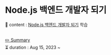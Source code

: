 # Node.js 백엔드 개발자 되기
📂 content : [Node.js 백엔드 개발자 되기](https://www.yes24.com/Product/Goods/118379776?pid=123487&cosemkid=go16824830302432674&gclid=Cj0KCQjwoeemBhCfARIsADR2QCs8iLMckFYG5cDrmU4vG59oWij7SYk_HAD0fHjKshoIsc4dHERzpcYaAuNhEALw_wcB) 학습 <br><br>

[✏️ Summary](https://golden-age-825.notion.site/Node-js-dd2ce2165e9d4b7f844c9ae3d6621682?pvs=4) <br>
⏳ duration : Aug 15, 2023 ~ <br>